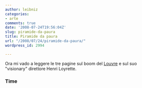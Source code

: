 ```yaml
---
author: leibniz
categories:
- arte
comments: true
date: '2008-07-24T19:56:04Z'
slug: piramide-da-paura
title: Piramide da paura
url: "/2008/07/24/piramide-da-paura/"
wordpress_id: 2994

---
```

Ora mi vado a leggere le tre pagine sul boom del [Louvre](https://www.time.com/time/magazine/article/0,9171,1823385,00.html) e sul suo "visionary" direttore Henri Loyrette.


### Time
